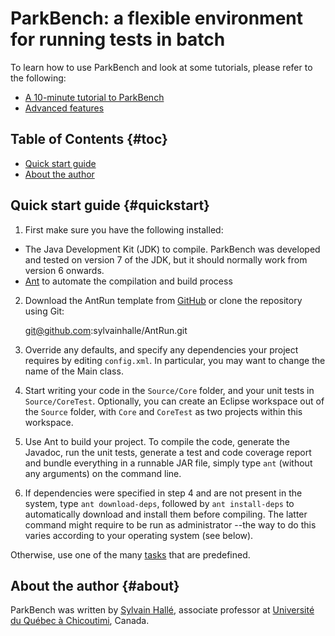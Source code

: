 ParkBench: a flexible environment for running tests in batch
============================================================


To learn how to use ParkBench and look at some tutorials, please refer to
the following:

- [A 10-minute tutorial to ParkBench](http://sylvainhalle.github.io/ParkBench/instructions.html)
- [Advanced features](http://sylvainhalle.github.io/ParkBench/advanced.html)

Table of Contents                                                    {#toc}
-----------------

- [Quick start guide](#quickstart)
- [About the author](#about)

Quick start guide                                             {#quickstart}
-----------------

1. First make sure you have the following installed:

  - The Java Development Kit (JDK) to compile. ParkBench was developed and
    tested on version 7 of the JDK, but it should normally work from
    version 6 onwards.
  - [Ant](http://ant.apache.org) to automate the compilation and build
    process

2. Download the AntRun template from
   [GitHub](https://github.com/sylvainhalle/AntRun) or clone the repository
   using Git:
   
   git@github.com:sylvainhalle/AntRun.git

3. Override any defaults, and specify any dependencies your project
   requires by editing `config.xml`. In particular, you may want
   to change the name of the Main class.

4. Start writing your code in the `Source/Core` folder, and your unit
   tests in `Source/CoreTest`. Optionally, you can create an Eclipse
   workspace out of the `Source` folder, with `Core` and `CoreTest` as
   two projects within this workspace.

5. Use Ant to build your project. To compile the code, generate the
   Javadoc, run the unit tests, generate a test and code coverage report
   and bundle everything in a runnable JAR file, simply type `ant` (without
   any arguments) on the command line.
   
6. If dependencies were specified in step 4 and are not present in the
   system, type `ant download-deps`, followed by `ant install-deps` to
   automatically download and install them before compiling. The latter
   command might require to be run as administrator --the way to do this
   varies according to your operating system (see below).

Otherwise, use one of the many [tasks](#tasks) that are predefined.


About the author                                                   {#about}
----------------

ParkBench was written by [Sylvain Hallé](http://leduotang.ca/sylvain),
associate professor at [Université du Québec à
Chicoutimi](http://www.uqac.ca/), Canada.
